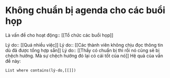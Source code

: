 # Không chuẩn bị agenda cho các buổi họp
Là vấn đề cho hoạt động:: [[Tổ chức các buổi họp]]

Lý do:: [[Quá nhiều việc]]
Lý do:: [[Các thành viên không chịu đọc thông tin dù đã được tổng hợp sẵn]]
Lý do:: [[Thấy có chuẩn bị thì rồi nó cũng sẽ bị chệch hướng. Mà sự chệch hướng đó lại có cái tốt của nó]]
Hệ quả của vấn đề này:
```dataview
List where contains(lý-do,[[]])
```


